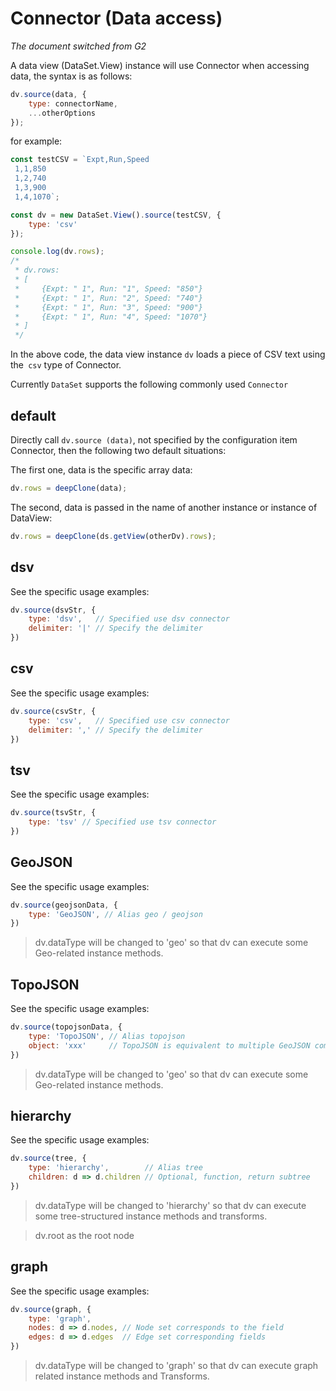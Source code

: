 
# Connector (Data access)
*The document switched from G2*

A data view (DataSet.View) instance will use Connector when accessing data, the syntax is as follows:

```js
dv.source(data, {
    type: connectorName,
    ...otherOptions
});
```

for example:

```js
const testCSV = `Expt,Run,Speed
 1,1,850
 1,2,740
 1,3,900
 1,4,1070`;

const dv = new DataSet.View().source(testCSV, {
    type: 'csv'
});

console.log(dv.rows);
/*
 * dv.rows:
 * [
 *     {Expt: " 1", Run: "1", Speed: "850"}
 *     {Expt: " 1", Run: "2", Speed: "740"}
 *     {Expt: " 1", Run: "3", Speed: "900"}
 *     {Expt: " 1", Run: "4", Speed: "1070"}
 * ]
 */
```

In the above code, the data view instance `dv` loads a piece of CSV text using the` csv` type of Connector.

Currently `DataSet` supports the following commonly used `Connector`

## default

Directly call `dv.source (data)`, not specified by the configuration item Connector, then the following two default situations:

The first one, data is the specific array data:

```js
dv.rows = deepClone(data);
```

The second, data is passed in the name of another instance or instance of DataView:

```js
dv.rows = deepClone(ds.getView(otherDv).rows);
```

## dsv

See the specific usage examples:

```js
dv.source(dsvStr, {
	type: 'dsv',   // Specified use dsv connector
	delimiter: '|' // Specify the delimiter
})
```

## csv

See the specific usage examples:

```js
dv.source(csvStr, {
	type: 'csv',   // Specified use csv connector
	delimiter: ',' // Specify the delimiter
})
```

## tsv

See the specific usage examples:

```js
dv.source(tsvStr, {
	type: 'tsv' // Specified use tsv connector
})
```

## GeoJSON

See the specific usage examples:

```js
dv.source(geojsonData, {
    type: 'GeoJSON', // Alias geo / geojson
})
```

> dv.dataType will be changed to 'geo' so that dv can execute some Geo-related instance methods.

## TopoJSON

See the specific usage examples:

```js
dv.source(topojsonData, {
    type: 'TopoJSON', // Alias topojson
    object: 'xxx'     // TopoJSON is equivalent to multiple GeoJSON combined compression, each object is equivalent to a GeoJSON data, the specified object is extracted from a Geo data
})
```

> dv.dataType will be changed to 'geo' so that dv can execute some Geo-related instance methods.

## hierarchy

See the specific usage examples:

```js
dv.source(tree, {
    type: 'hierarchy',        // Alias tree
    children: d => d.children // Optional, function, return subtree
})
```

> dv.dataType will be changed to 'hierarchy' so that dv can execute some tree-structured instance methods and transforms.

> dv.root as the root node

## graph

See the specific usage examples:

```js
dv.source(graph, {
    type: 'graph',
	nodes: d => d.nodes, // Node set corresponds to the field
	edges: d => d.edges  // Edge set corresponding fields
})
```

> dv.dataType will be changed to 'graph' so that dv can execute graph related instance methods and Transforms.
